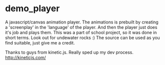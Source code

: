 demo_player
=================

A javascript/canvas animation player. The animations is prebuilt by creating a 'screenplay' in the 'language' of the player. And then the player just does it's job and plays them. This was a part of school project, so it was done in short terms. Look out for undewater rocks :) The source can be used as you find suitable, just give me a credit.

Thanks to guys from kinetic.js. Really sped up my dev process.
http://kineticjs.com/

